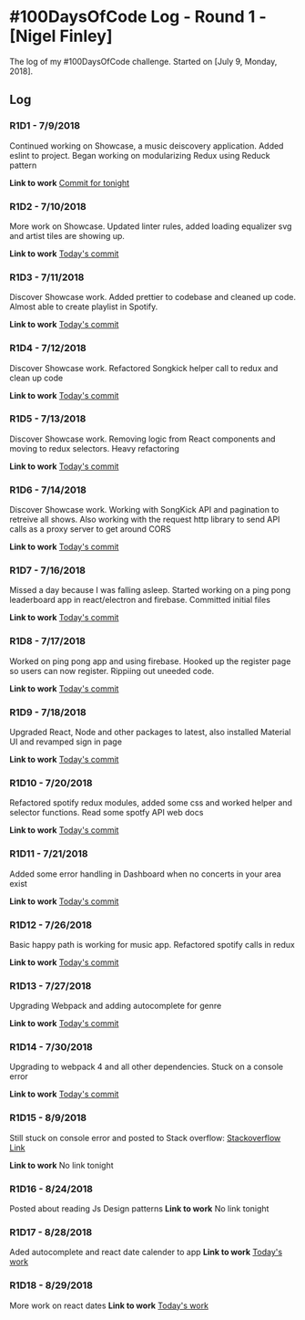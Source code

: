# #100DaysOfCode Log - Round 1 - [Nigel Finley]

The log of my #100DaysOfCode challenge. Started on [July 9, Monday, 2018].


## Log

### R1D1 - 7/9/2018

Continued working on Showcase, a music deiscovery application. Added eslint to project. Began working on modularizing Redux using Reduck pattern

**Link to work**
[Commit for tonight](https://github.com/Nfinley/Showcase-Playlist-Generator/commit/049dfdbb7c8122479ca075d3b7dd6e799e5e06cd)


### R1D2 - 7/10/2018
More work on Showcase. Updated linter rules, added loading equalizer svg and artist tiles are showing up. 

**Link to work**
[Today's commit](https://github.com/Nfinley/Showcase-Playlist-Generator/commit/a65ebb089e9e1f3fb78233e96b8730d0c8b4ee82)

### R1D3 - 7/11/2018
Discover Showcase work. Added prettier to codebase and cleaned up code. Almost able to create playlist in Spotify.

**Link to work**
[Today's commit](https://github.com/Nfinley/Showcase-Playlist-Generator/commit/31fc9d465840006e88b3f7058a99aef13250d4c8)

### R1D4 - 7/12/2018
Discover Showcase work. Refactored Songkick helper call to redux and clean up code

**Link to work**
[Today's commit](https://github.com/Nfinley/Showcase-Playlist-Generator/commit/1f06a4ad4ccae9a1397bd758d0bf11ad0a314693)

### R1D5 - 7/13/2018
Discover Showcase work. Removing logic from React components and moving to redux selectors. Heavy refactoring

**Link to work**
[Today's commit](https://github.com/Nfinley/Showcase-Playlist-Generator/commit/ee01d5e55d240af9724c870eb06b83380c2e1b56)

### R1D6 - 7/14/2018
Discover Showcase work. Working with SongKick API and pagination to retreive all shows. Also working with the request http library to send API calls as a proxy server to get around CORS 

**Link to work**
[Today's commit](https://github.com/Nfinley/Showcase-Playlist-Generator/commit/5b996b58e30b45ee932db9415ef7c2a6739b154b)

### R1D7 - 7/16/2018
Missed a day because I was falling asleep. Started working on a ping pong leaderboard app in react/electron and firebase. Committed initial files

**Link to work**
[Today's commit](https://github.com/Nfinley/stackpong-leaderboard/commit/0cfe3eb210ba16f45a45c6ba51cba85447b69f37)

### R1D8 - 7/17/2018
Worked on ping pong app and using firebase. Hooked up the register page so users can now register. Rippiing out uneeded code.

**Link to work**
[Today's commit](https://github.com/Nfinley/stackpong-leaderboard/commit/4fc7b67139c78c75dad6c26307d51df0ac3d90ea)



### R1D9 - 7/18/2018
Upgraded React, Node and other packages to latest, also installed Material UI and revamped sign in page

**Link to work**
[Today's commit](https://github.com/Nfinley/Showcase-Playlist-Generator/commit/69a1aa8ed4383fa0fbe66b5a12bc9d6a6c30e3a7)

### R1D10 - 7/20/2018
Refactored spotify redux modules, added some css and worked helper and selector functions. Read some spotfy API web docs

**Link to work**
[Today's commit](https://github.com/Nfinley/Showcase-Playlist-Generator/commit/5b95548e51d4b105ca4a7cee3a7cc163fd3e0b17)

### R1D11 - 7/21/2018
Added some error handling in Dashboard when no concerts in your area exist 

**Link to work**
[Today's commit](https://github.com/Nfinley/Showcase-Playlist-Generator/commit/c070a9410717fc3f927f42688d9ee0c8e7a6711e)


### R1D12 - 7/26/2018
Basic happy path is working for music app. Refactored spotify calls in redux 

**Link to work**
[Today's commit](https://github.com/Nfinley/Showcase-Playlist-Generator/commit/9c1adfb85718c62c6138b657e4328099900cd2cf)


### R1D13 - 7/27/2018
Upgrading Webpack and adding autocomplete for genre

**Link to work**
[Today's commit](https://github.com/Nfinley/Showcase-Playlist-Generator/commit/e490c9454e04b4818fcdbf76aa6ea80783659c58)

### R1D14 - 7/30/2018
Upgrading to webpack 4 and all other dependencies. Stuck on a console error

**Link to work**
[Today's commit](https://github.com/Nfinley/Showcase-Playlist-Generator/commit/c3424acc0b1cdc69a1d9bcadd33be81fec197507)

### R1D15 - 8/9/2018
Still stuck on console error and posted to Stack overflow: 
[Stackoverflow Link](https://stackoverflow.com/questions/51740795/redux-web-extension-uncaught-typeerror-invalid-attempt-to-spread-non-iterable)

**Link to work**
No link tonight 


### R1D16 - 8/24/2018
Posted about reading Js Design patterns 
**Link to work**
No link tonight 

### R1D17 - 8/28/2018
Aded autocomplete and react date calender to app
**Link to work**
[Today's work](https://github.com/Nfinley/Showcase-Playlist-Generator/commit/ff84b77357c06f21b5cfcfa9049af1495e8557f7)

### R1D18 - 8/29/2018
More work on react dates 
**Link to work**
[Today's work](https://github.com/Nfinley/Showcase-Playlist-Generator/commit/ff84b77357c06f21b5cfcfa9049af1495e8557f7)

